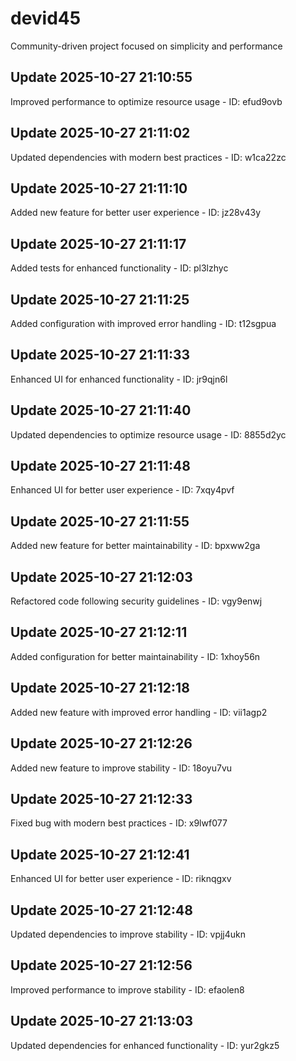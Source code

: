 # devid45
Community-driven project focused on simplicity and performance

## Update 2025-10-27 21:10:55
Improved performance to optimize resource usage - ID: efud9ovb


## Update 2025-10-27 21:11:02
Updated dependencies with modern best practices - ID: w1ca22zc


## Update 2025-10-27 21:11:10
Added new feature for better user experience - ID: jz28v43y


## Update 2025-10-27 21:11:17
Added tests for enhanced functionality - ID: pl3lzhyc


## Update 2025-10-27 21:11:25
Added configuration with improved error handling - ID: t12sgpua


## Update 2025-10-27 21:11:33
Enhanced UI for enhanced functionality - ID: jr9qjn6l


## Update 2025-10-27 21:11:40
Updated dependencies to optimize resource usage - ID: 8855d2yc


## Update 2025-10-27 21:11:48
Enhanced UI for better user experience - ID: 7xqy4pvf


## Update 2025-10-27 21:11:55
Added new feature for better maintainability - ID: bpxww2ga


## Update 2025-10-27 21:12:03
Refactored code following security guidelines - ID: vgy9enwj


## Update 2025-10-27 21:12:11
Added configuration for better maintainability - ID: 1xhoy56n


## Update 2025-10-27 21:12:18
Added new feature with improved error handling - ID: vii1agp2


## Update 2025-10-27 21:12:26
Added new feature to improve stability - ID: 18oyu7vu


## Update 2025-10-27 21:12:33
Fixed bug with modern best practices - ID: x9lwf077


## Update 2025-10-27 21:12:41
Enhanced UI for better user experience - ID: riknqgxv


## Update 2025-10-27 21:12:48
Updated dependencies to improve stability - ID: vpjj4ukn


## Update 2025-10-27 21:12:56
Improved performance to improve stability - ID: efaolen8


## Update 2025-10-27 21:13:03
Updated dependencies for enhanced functionality - ID: yur2gkz5

